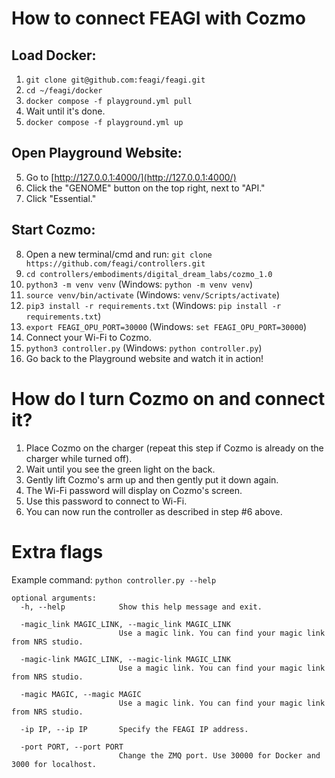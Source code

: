 # How to connect FEAGI with Cozmo
## Load Docker:
1. `git clone git@github.com:feagi/feagi.git`
2. `cd ~/feagi/docker`
3. `docker compose -f playground.yml pull`
4. Wait until it's done.
5. `docker compose -f playground.yml up`

## Open Playground Website:
5. Go to [http://127.0.0.1:4000/](http://127.0.0.1:4000/)
6. Click the "GENOME" button on the top right, next to "API."
7. Click "Essential."

## Start Cozmo:
8. Open a new terminal/cmd and run: `git clone https://github.com/feagi/controllers.git`
9. `cd controllers/embodiments/digital_dream_labs/cozmo_1.0`
10. `python3 -m venv venv` (Windows: `python -m venv venv`)
11. `source venv/bin/activate` (Windows: `venv/Scripts/activate`)
12. `pip3 install -r requirements.txt` (Windows: `pip install -r requirements.txt`)
13. `export FEAGI_OPU_PORT=30000` (Windows: `set FEAGI_OPU_PORT=30000`)
14. Connect your Wi-Fi to Cozmo.
15. `python3 controller.py` (Windows: `python controller.py`)
16. Go back to the Playground website and watch it in action!

# How do I turn Cozmo on and connect it?

1. Place Cozmo on the charger (repeat this step if Cozmo is already on the charger while turned off).
2. Wait until you see the green light on the back.
3. Gently lift Cozmo's arm up and then gently put it down again.
4. The Wi-Fi password will display on Cozmo's screen.
5. Use this password to connect to Wi-Fi.
6. You can now run the controller as described in step #6 above.

# Extra flags
Example command: `python controller.py --help`
```commandline
optional arguments:
  -h, --help            Show this help message and exit.
  
  -magic_link MAGIC_LINK, --magic_link MAGIC_LINK
                        Use a magic link. You can find your magic link from NRS studio.
                        
  -magic-link MAGIC_LINK, --magic-link MAGIC_LINK
                        Use a magic link. You can find your magic link from NRS studio.
                        
  -magic MAGIC, --magic MAGIC
                        Use a magic link. You can find your magic link from NRS studio.
                        
  -ip IP, --ip IP       Specify the FEAGI IP address.
  
  -port PORT, --port PORT
                        Change the ZMQ port. Use 30000 for Docker and 3000 for localhost.

```